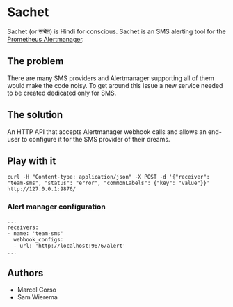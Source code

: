 # Sachet
Sachet (or सचेत) is Hindi for conscious. Sachet is an SMS alerting tool for the [Prometheus Alertmanager](https://github.com/prometheus/alertmanager).

## The problem
There are many SMS providers and Alertmanager supporting all of them would make the code noisy. To get around this issue a new service needed to be created dedicated only for SMS.

## The solution
An HTTP API that accepts Alertmanager webhook calls and allows an end-user to configure it for the SMS provider of their dreams.

## Play with it

```
curl -H "Content-type: application/json" -X POST -d '{"receiver": "team-sms", "status": "error", "commonLabels": {"key": "value"}}' http://127.0.0.1:9876/

```


### Alert manager configuration

```
...
receivers:
- name: 'team-sms'
  webhook_configs:
  - url: 'http://localhost:9876/alert'
...
```




## Authors
* Marcel Corso
* Sam Wierema
